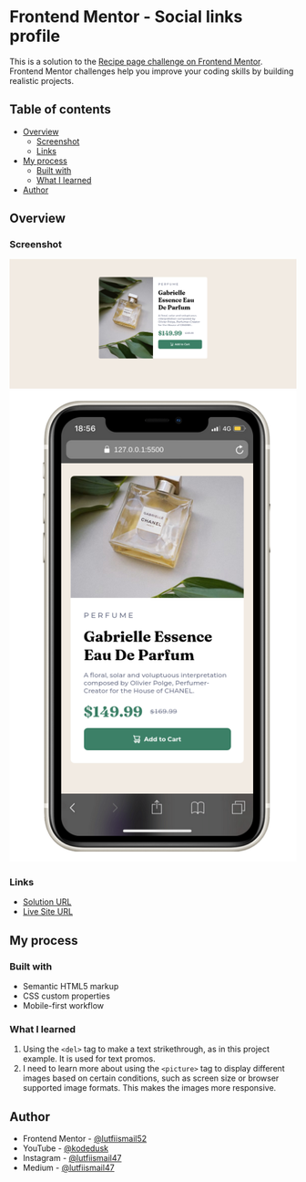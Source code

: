 # Frontend Mentor - Social links profile

This is a solution to the [Recipe page challenge on Frontend Mentor](https://www.frontendmentor.io/challenges/recipe-page-KiTsR8QQKm). Frontend Mentor challenges help you improve your coding skills by building realistic projects.

## Table of contents

- [Overview](#overview)
  - [Screenshot](#screenshot)
  - [Links](#links)
- [My process](#my-process)
  - [Built with](#built-with)
  - [What I learned](#what-i-learned)
- [Author](#author)

## Overview

### Screenshot

![](./desktop-preview.png)
![](./mobile-preview.png)

### Links

- [Solution URL](https://github.com/lutfiismail52/product-preview-card-component/)
- [Live Site URL](https://lutfiismail52.github.io/product-preview-card-component/)

## My process

### Built with

- Semantic HTML5 markup
- CSS custom properties
- Mobile-first workflow

### What I learned

1. Using the `<del>` tag to make a text strikethrough, as in this project example. It is used for text promos.
2. I need to learn more about using the `<picture>` tag to display different images based on certain conditions, such as screen size or browser supported image formats. This makes the images more responsive.

## Author

- Frontend Mentor - [@lutfiismail52](https://www.frontendmentor.io/profile/lutfiismail52)
- YouTube - [@kodedusk](https://www.youtube.com/@kodedusk)
- Instagram - [@lutfiismail47](https://www.instagram.com/lutfiismail47)
- Medium - [@lutfiismail47](https://medium.com/@lutfiismail47)